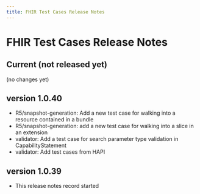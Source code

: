 ```yaml
---
title: FHIR Test Cases Release Notes
---
```


# FHIR Test Cases Release Notes

## Current (not released yet)

(no changes yet)

## version 1.0.40

* R5/snapshot-generation: Add a new test case for walking into a resource contained in a bundle 
* R5/snapshot-generation: add a new test case for walking into a slice in an extension
* validator: Add a test case for search parameter type validation in CapabilityStatement
* validator: Add test cases from HAPI 

## version 1.0.39

* This release notes record started


